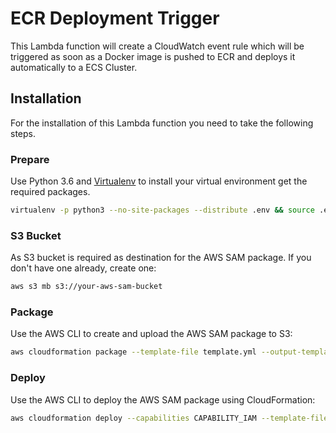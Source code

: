 # ECR Deployment Trigger
This Lambda function will create a CloudWatch event rule which will be triggered as soon as a Docker image is pushed to ECR and deploys it automatically to a ECS Cluster.

## Installation
For the installation of this Lambda function you need to take the following steps.

### Prepare
Use Python 3.6 and [Virtualenv](https://virtualenv.pypa.io/en/stable) to install your virtual environment get the required packages.

```sh
virtualenv -p python3 --no-site-packages --distribute .env && source .env/bin/activate && pip install -r requirements.txt
```

### S3 Bucket
As S3 bucket is required as destination for the AWS SAM package. If you don't have one already, create one:

```sh
aws s3 mb s3://your-aws-sam-bucket
```

### Package
Use the AWS CLI to create and upload the AWS SAM package to S3:

```sh
aws cloudformation package --template-file template.yml --output-template-file template-packaged.yml --s3-bucket your-aws-sam-bucket
```

### Deploy
Use the AWS CLI to deploy the AWS SAM package using CloudFormation: 

```sh
aws cloudformation deploy --capabilities CAPABILITY_IAM --template-file template-packaged.yml --stack-name <YOUR STACK NAME> --parameter-overrides Cluster=<YOUR CLUSTER> TagLatest=true
```
